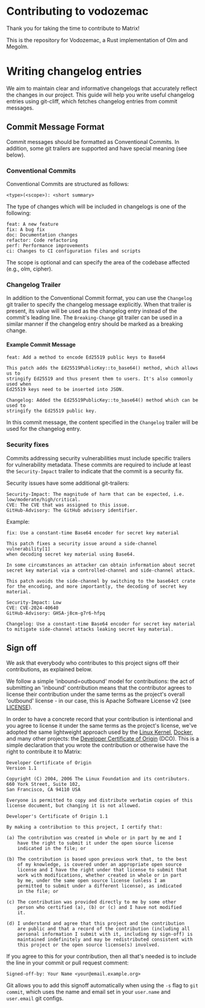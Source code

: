 # Contributing to vodozemac

Thank you for taking the time to contribute to Matrix!

This is the repository for Vodozemac, a Rust implementation of Olm and Megolm.

# Writing changelog entries

We aim to maintain clear and informative changelogs that accurately reflect the
changes in our project. This guide will help you write useful changelog entries
using git-cliff, which fetches changelog entries from commit messages. 

## Commit Message Format

Commit messages should be formatted as Conventional Commits. In addition, some
git trailers are supported and have special meaning (see below).

### Conventional Commits

Conventional Commits are structured as follows:

```
<type>(<scope>): <short summary>
```

The type of changes which will be included in changelogs is one of the following:

    feat: A new feature
    fix: A bug fix
    doc: Documentation changes
    refactor: Code refactoring
    perf: Performance improvements
    ci: Changes to CI configuration files and scripts

The scope is optional and can specify the area of the codebase affected (e.g.,
olm, cipher).

### Changelog Trailer

In addition to the Conventional Commit format, you can use the `Changelog` git
trailer to specify the changelog message explicitly. When that trailer is
present, its value will be used as the changelog entry instead of the commit's
leading line. The `Breaking-Change` git trailer can be used in a similar manner
if the changelog entry should be marked as a breaking change.


#### Example Commit Message
```
feat: Add a method to encode Ed25519 public keys to Base64

This patch adds the Ed25519PublicKey::to_base64() method, which allows us to
stringify Ed25519 and thus present them to users. It's also commonly used when
Ed25519 keys need to be inserted into JSON.  

Changelog: Added the Ed25519PublicKey::to_base64() method which can be used to
stringify the Ed25519 public key.
```

In this commit message, the content specified in the `Changelog` trailer will be
used for the changelog entry.

### Security fixes

Commits addressing security vulnerabilities must include specific trailers for
vulnerability metadata. These commits are required to include at least the
`Security-Impact` trailer to indicate that the commit is a security fix.

Security issues have some additional git-trailers:

    Security-Impact: The magnitude of harm that can be expected, i.e. low/moderate/high/critical.
    CVE: The CVE that was assigned to this issue.
    GitHub-Advisory: The GitHub advisory identifier.

Example:

```
fix: Use a constant-time Base64 encoder for secret key material

This patch fixes a security issue around a side-channel vulnerability[1]
when decoding secret key material using Base64.

In some circumstances an attacker can obtain information about secret
secret key material via a controlled-channel and side-channel attack.

This patch avoids the side-channel by switching to the base64ct crate
for the encoding, and more importantly, the decoding of secret key
material.

Security-Impact: Low
CVE: CVE-2024-40640
GitHub-Advisory: GHSA-j8cm-g7r6-hfpq

Changelog: Use a constant-time Base64 encoder for secret key material
to mitigate side-channel attacks leaking secret key material.
```

## Sign off

We ask that everybody who contributes to this project signs off their
contributions, as explained below.

We follow a simple 'inbound=outbound' model for contributions: the act of
submitting an 'inbound' contribution means that the contributor agrees to
license their contribution under the same terms as the project's overall
'outbound' license - in our case, this is Apache Software License v2 (see
[LICENSE](./LICENSE)).

In order to have a concrete record that your contribution is intentional and you
agree to license it under the same terms as the project's license, we've adopted
the same lightweight approach used by the [Linux
Kernel](https://www.kernel.org/doc/html/latest/process/submitting-patches.html),
[Docker](https://github.com/docker/docker/blob/master/CONTRIBUTING.md), and many
other projects: the [Developer Certificate of
Origin](https://developercertificate.org/) (DCO). This is a simple declaration
that you wrote the contribution or otherwise have the right to contribute it to
Matrix:

```
Developer Certificate of Origin
Version 1.1

Copyright (C) 2004, 2006 The Linux Foundation and its contributors.
660 York Street, Suite 102,
San Francisco, CA 94110 USA

Everyone is permitted to copy and distribute verbatim copies of this
license document, but changing it is not allowed.

Developer's Certificate of Origin 1.1

By making a contribution to this project, I certify that:

(a) The contribution was created in whole or in part by me and I
    have the right to submit it under the open source license
    indicated in the file; or

(b) The contribution is based upon previous work that, to the best
    of my knowledge, is covered under an appropriate open source
    license and I have the right under that license to submit that
    work with modifications, whether created in whole or in part
    by me, under the same open source license (unless I am
    permitted to submit under a different license), as indicated
    in the file; or

(c) The contribution was provided directly to me by some other
    person who certified (a), (b) or (c) and I have not modified
    it.

(d) I understand and agree that this project and the contribution
    are public and that a record of the contribution (including all
    personal information I submit with it, including my sign-off) is
    maintained indefinitely and may be redistributed consistent with
    this project or the open source license(s) involved.
```

If you agree to this for your contribution, then all that's needed is to include
the line in your commit or pull request comment:

```
Signed-off-by: Your Name <your@email.example.org>
```

Git allows you to add this signoff automatically when using the `-s` flag to
`git commit`, which uses the name and email set in your `user.name` and
`user.email` git configs.
